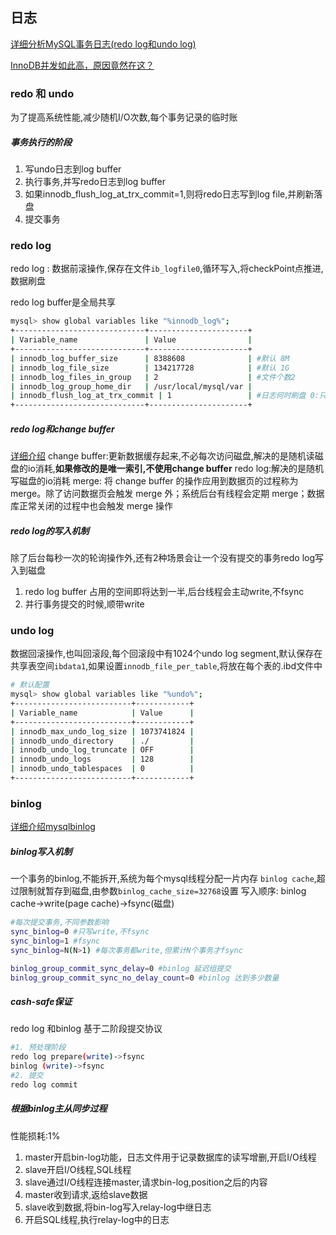 ## 日志

[详细分析MySQL事务日志(redo log和undo log)](https://www.cnblogs.com/f-ck-need-u/archive/2018/05/08/9010872.html)

[InnoDB并发如此高，原因竟然在这？](https://mp.weixin.qq.com/s/R3yuitWpHHGWxsUcE0qIRQ)


### redo 和 undo
为了提高系统性能,减少随机I/O次数,每个事务记录的临时账

##### 事务执行的阶段

1. 写undo日志到log buffer
2. 执行事务,并写redo日志到log buffer
3. 如果innodb_flush_log_at_trx_commit=1,则将redo日志写到log file,并刷新落盘
4. 提交事务

### redo log

redo log : 数据前滚操作,保存在文件`ib_logfile0`,循环写入,将checkPoint点推进,数据刷盘

redo log buffer是全局共享

```bash
mysql> show global variables like "%innodb_log%";
+-----------------------------+----------------------+
| Variable_name               | Value                |
+-----------------------------+----------------------+
| innodb_log_buffer_size      | 8388608              | #默认 8M
| innodb_log_file_size        | 134217728            | #默认 1G
| innodb_log_files_in_group   | 2                    | #文件个数2
| innodb_log_group_home_dir   | /usr/local/mysql/var |
| innodb_flush_log_at_trx_commit | 1                 | #日志何时刷盘 0:只更新buffer 1:fsync刷盘 2:write(page cache)
+-----------------------------+----------------------+
```

##### redo log和change buffer
[详细介绍](https://www.cnblogs.com/virgosnail/p/10454150.html)
change buffer:更新数据缓存起来,不必每次访问磁盘,解决的是随机读磁盘的io消耗,**如果修改的是唯一索引,不使用change buffer**
redo log:解决的是随机写磁盘的io消耗
merge: 将  change  buffer 的操作应用到数据页的过程称为 merge。除了访问数据页会触发 merge 外；系统后台有线程会定期 merge；数据库正常关闭的过程中也会触发 merge 操作

#####  redo log的写入机制

除了后台每秒一次的轮询操作外,还有2种场景会让一个没有提交的事务redo log写入到磁盘
1. redo log buffer 占用的空间即将达到一半,后台线程会主动write,不fsync
2. 并行事务提交的时候,顺带write

### undo log

数据回滚操作,也叫回滚段,每个回滚段中有1024个undo log segment,默认保存在共享表空间`ibdata1`,如果设置`innodb_file_per_table`,将放在每个表的.ibd文件中

```bash
# 默认配置
mysql> show global variables like "%undo%";
+--------------------------+------------+
| Variable_name            | Value      |
+--------------------------+------------+
| innodb_max_undo_log_size | 1073741824 |
| innodb_undo_directory    | ./         |
| innodb_undo_log_truncate | OFF        |
| innodb_undo_logs         | 128        |
| innodb_undo_tablespaces  | 0          |
+--------------------------+------------+

```

### binlog

[详细介绍mysqlbinlog](http://blog.chinaunix.net/uid-25266990-id-3359560.html)

##### binlog写入机制
一个事务的binlog,不能拆开,系统为每个mysql线程分配一片内存 `binlog cache`,超过限制就暂存到磁盘,由参数`binlog_cache_size=32768`设置
写入顺序: binlog cache->write(page cache)->fsync(磁盘)
```bash
#每次提交事务,不同参数影响
sync_binlog=0 #只写write,不fsync
sync_binlog=1 #fsync
sync_binlog=N(N>1) #每次事务都write,但累计N个事务才fsync
```
```bash
binlog_group_commit_sync_delay=0 #binlog 延迟组提交
binlog_group_commit_sync_no_delay_count=0 #binlog 达到多少数量
```
##### cash-safe保证
redo log 和binlog 基于二阶段提交协议
```bash
#1. 预处理阶段
redo log prepare(write)->fsync
binlog (write)->fsync
#2. 提交
redo log commit
```

##### 根据binlog主从同步过程
性能损耗:1%

1. master开启bin-log功能，日志文件用于记录数据库的读写增删,开启I/O线程
2. slave开启I/O线程,SQL线程
3. slave通过I/O线程连接master,请求bin-log,position之后的内容
4. master收到请求,返给slave数据
5. slave收到数据,将bin-log写入relay-log中继日志
6. 开启SQL线程,执行relay-log中的日志